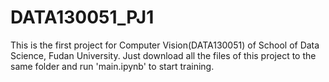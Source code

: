 # DATA130051_PJ1
This is the first project for Computer Vision(DATA130051) of School of Data Science, Fudan University.
Just download all the files of this project to the same folder and run 'main.ipynb' to start training.
